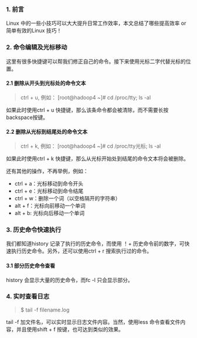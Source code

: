 ### 1. 前言
Linux 中的一些小技巧可以大大提升日常工作效率，本文总结了哪些提高效率 or 简单有效的Linux 技巧！

### 2. 命令编辑及光标移动
这里有很多快捷键可以帮我们修正自己的命令。接下来使用光标二字代替光标的位置。

#### 2.1 删除从开头到光标处的命令文本
>  ctrl + u, 例如：
>  [root@hadoop4 ~]# cd /proc/tty; ls -al

如果此时使用ctrl + u 快捷键，那么该条命令都会被清除，而不需要长按backspace按键。

#### 2.2 删除从光标到结尾处的命令文本
> ctrl + k, 例如：
> [root@hadoop4 ~]# cd /proc/tty光标; ls -al

如果此时使用ctrl + k 快捷键，那么从光标开始处到结尾的命令文本将会被删除。

还有其他的操作，不再举例，例如：
* ctrl + a：光标移动到命令开头
* ctrl + e：光标移动到命令结尾
* ctrl + w：删除一个词（以空格隔开的字符串）
* alt + f：光标向前移动一个单词
* alt + b: 光标向后移动一个单词

### 3. 历史命令快速执行
我们都知道history 记录了执行的历史命令，而使用 ！+ 历史命令前的数字，可快速执行历史命令。另外，还可以使用ctrl + r 搜索执行过的命令。

#### 3.1 部分历史命令查看
history 会显示大量的历史命令，而fc -l 只会显示部分。

### 4. 实时查看日志
> $ tail -f filename.log

tail -f 加文件名，可以实时显示日志文件内容。当然，使用less 命令查看文件内容，并且使用shift + f 按键，也可达到类似的效果。
